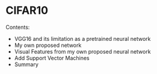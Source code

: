 # CIFAR10

Contents:
- VGG16 and its limitation as a pretrained neural network
- My own proposed network
- Visual Features from my own proposed neural network
- Add Support Vector Machines
- Summary
